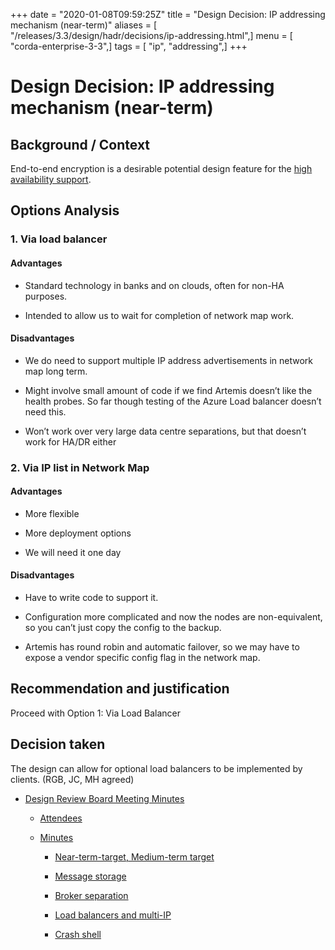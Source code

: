 +++
date = "2020-01-08T09:59:25Z"
title = "Design Decision: IP addressing mechanism (near-term)"
aliases = [ "/releases/3.3/design/hadr/decisions/ip-addressing.html",]
menu = [ "corda-enterprise-3-3",]
tags = [ "ip", "addressing",]
+++


# Design Decision: IP addressing mechanism (near-term)


## Background / Context

End-to-end encryption is a desirable potential design feature for the [high availability support](../design.md).


## Options Analysis


### 1. Via load balancer


#### Advantages


* Standard technology in banks and on clouds, often for non-HA purposes.


* Intended to allow us to wait for completion of network map work.



#### Disadvantages


* We do need to support multiple IP address advertisements in network map long term.


* Might involve small amount of code if we find Artemis doesn’t like the health probes. So far though testing of the Azure Load balancer doesn’t need this.


* Won’t work over very large data centre separations, but that doesn’t work for HA/DR either



### 2. Via IP list in Network Map


#### Advantages


* More flexible


* More deployment options


* We will need it one day



#### Disadvantages


* Have to write code to support it.


* Configuration more complicated and now the nodes are non-equivalent, so you can’t just copy the config to the backup.


* Artemis has round robin and automatic failover, so we may have to expose a vendor specific config flag in the network map.



## Recommendation and justification

Proceed with Option 1: Via Load Balancer


## Decision taken

The design can allow for optional load balancers to be implemented by clients. (RGB, JC, MH agreed)


* [Design Review Board Meeting Minutes](drb-meeting-20171116.md)
    * [Attendees](drb-meeting-20171116.md#attendees)

    * [Minutes](drb-meeting-20171116.md#minutes)
        * [Near-term-target, Medium-term target](drb-meeting-20171116.md#near-term-target-medium-term-target)

        * [Message storage](drb-meeting-20171116.md#id1)

        * [Broker separation](drb-meeting-20171116.md#id2)

        * [Load balancers and multi-IP](drb-meeting-20171116.md#id3)

        * [Crash shell](drb-meeting-20171116.md#id4)





